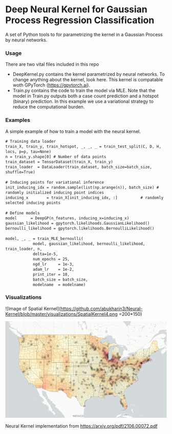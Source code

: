 # Deep Neural Kernel for Gaussian Process Regression Classification
A set of Python tools to for parametrizing the kernel in a Gaussian Process by neural networks.

### Usage
There are two vital files included in this repo 
- DeepKernel.py contains the kernel parametrized by neural networks. To change anything about the kernel, look here. This kernel is compatable woth GPyTorch (https://gpytorch.ai).
- Train.py contains the code to train the model via MLE. Note that the model in Train.py outputs both a case count prediction and a hotspot (binary) prediction. In this example we use a variational strategy to reduce the computational burden.

### Examples

A simple example of how to train a model with the neural kernel.

```
# Training data loader
train_X, train_y, train_hotspot, _, _, _ = train_test_split(C, D, H, locs, p=p, tau=None)
n = train_y.shape[0] # Number of data points
train_dataset = TensorDataset(train_X, train_y)
train_loader  = DataLoader(train_dataset, batch_size=batch_size, shuffle=True)

# Inducing points for variational inference
init_inducing_idx = random.sample(list(np.arange(n)), batch_size) # randomly initialized inducing point indices
inducing_x        = train_X[init_inducing_idx, :]          # randomly selected inducing points

# Define models
model      = DeepGP(n_features, inducing_x=inducing_x)
gaussian_likelihood = gpytorch.likelihoods.GaussianLikelihood()
bernoulli_likelihood = gpytorch.likelihoods.BernoulliLikelihood()

model, _, _ = train_MLE_bernoulli(
			model, gaussian_likelihood, bernoulli_likelihood, train_loader, n, 
			delta=1e-5,
			num_epochs = 25,
			ngd_lr     = 1e-3, 
			adam_lr    = 1e-2,
			print_iter = 10,
			batch_size = batch_size,
			modelname  = modelname)

```

### Visualizations

![Image of Spatial Kernel](https://github.com/abukharin3/Neural-Kernel/blob/master/visualizations/SpatialKernel4.png =200*150)

![Image of Spatial Prediction](https://github.com/abukharin3/Neural-Kernel/blob/master/visualizations/model_36.png)


Neural Kernel implementation from https://arxiv.org/pdf/2106.00072.pdf
